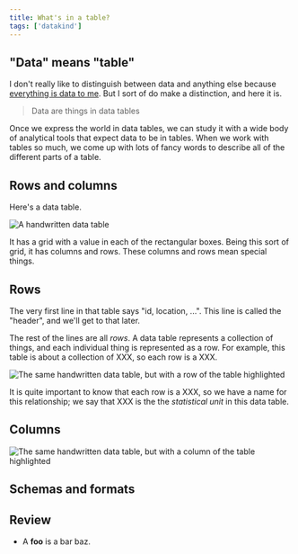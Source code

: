```yaml
---
title: What's in a table?
tags: ['datakind']
---
```

## "Data" means "table"
I don't really like to distinguish between data and anything else
because [everything is data to me](/!/world-data-world). But I sort
of do make a distinction, and here it is.

> Data are things in data tables

Once we express the world in data tables, we can study it with a
wide body of analytical tools that expect data to be in tables.
When we work with tables so much, we come up with lots of fancy
words to describe all of the different parts of a table.

## Rows and columns
Here's a data table.

![A handwritten data table]()

It has a grid with a value in each of the rectangular boxes.
Being this sort of grid, it has columns and rows. These columns
and rows mean special things.

## Rows
The very first line in that table says "id, location, ...".
This line is called the "header", and we'll get to that later.

The rest of the lines are all *rows*.
A data table represents a collection of things, and each individual
thing is represented as a row. For example, this table is about a
collection of XXX, so each row is a XXX.

![The same handwritten data table, but with a row of the table highlighted]()

It is quite important to know that each row is a XXX, so we have a
name for this relationship; we say that XXX is the the *statistical unit*
in this data table.

## Columns

![The same handwritten data table, but with a column of the table highlighted]()


## Schemas and formats


## Review

* A **foo** is a bar baz.
